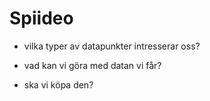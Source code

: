 # Spiideo

* vilka typer av datapunkter intresserar oss?

* vad kan vi göra med datan vi får?

* ska vi köpa den?


